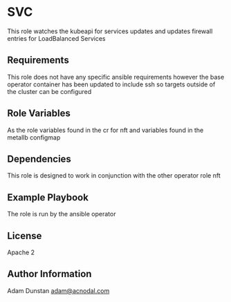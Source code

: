 SVC
=========

This role watches the kubeapi for services updates and updates firewall entries 
for LoadBalanced Services

Requirements
------------

This role does not have any specific ansible requirements however the base operator container has been
updated to include ssh so targets outside of the cluster can be configured

Role Variables
--------------

As the role variables found in the cr for nft and variables found in the metallb configmap

Dependencies
------------

This role is designed to work in conjunction with the other operator role nft

Example Playbook
----------------

The role is run by the ansible operator

License
-------

Apache 2

Author Information
------------------

Adam Dunstan adam@acnodal.com
